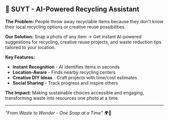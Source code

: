 ## 🌱 **SUYT - AI-Powered Recycling Assistant**

**The Problem:** 
People throw away recyclable items because they don't know their local recycling options or creative reuse possibilities.

**Our Solution:**
Snap a photo of any item → Get instant AI-powered suggestions for recycling, creative reuse projects, and waste reduction tips tailored to your location.

**Key Features:**
- **Instant Recognition** - AI identifies items in seconds
- **Location-Aware** - Finds nearby recycling centers  
- **Creative DIY Ideas** - Craft projects with time/cost estimates
- **Social Sharing** - Track progress and inspire others

**The Impact:**
Making sustainable choices accessible and engaging, transforming waste into resources one photo at a time.

---
*"From Waste to Wonder - One Snap at a Time"* 🌍📱
